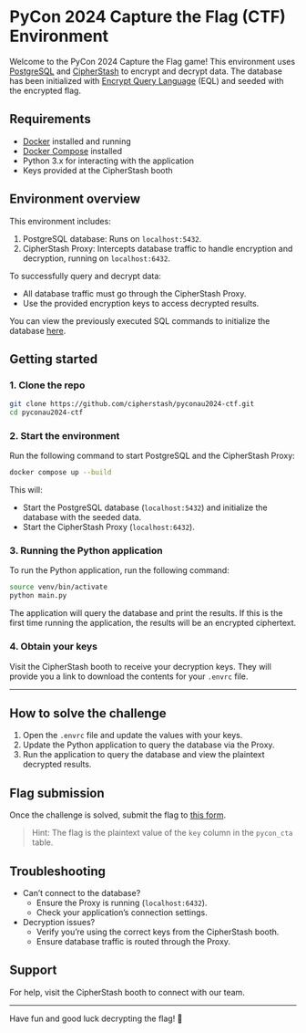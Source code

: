 # PyCon 2024 Capture the Flag (CTF) Environment

Welcome to the PyCon 2024 Capture the Flag game! This environment uses [PostgreSQL](https://www.postgresql.org/) and [CipherStash](https://cipherstash.com/) to encrypt and decrypt data. The database has been initialized with [Encrypt Query Language](https://github.com/cipherstash/encrypt-query-language) (EQL) and seeded with the encrypted flag.

## Requirements

- [Docker](https://www.docker.com/) installed and running
- [Docker Compose](https://docs.docker.com/compose/) installed
- Python 3.x for interacting with the application
- Keys provided at the CipherStash booth

## Environment overview

This environment includes:

1. PostgreSQL database: Runs on `localhost:5432`.
2. CipherStash Proxy: Intercepts database traffic to handle encryption and decryption, running on `localhost:6432`.

To successfully query and decrypt data:

- All database traffic must go through the CipherStash Proxy.
- Use the provided encryption keys to access decrypted results.

You can view the previously executed SQL commands to initialize the database [here](sql/init.sql).

## Getting started

### 1. Clone the repo

```bash
git clone https://github.com/cipherstash/pyconau2024-ctf.git
cd pyconau2024-ctf
```

### 2. Start the environment

Run the following command to start PostgreSQL and the CipherStash Proxy:

```bash
docker compose up --build
```

This will:

- Start the PostgreSQL database (`localhost:5432`) and initialize the database with the seeded data.
- Start the CipherStash Proxy (`localhost:6432`).

### 3. Running the Python application

To run the Python application, run the following command:

```bash
source venv/bin/activate
python main.py
```

The application will query the database and print the results.
If this is the first time running the application, the results will be an encrypted ciphertext.

### 4. Obtain your keys

Visit the CipherStash booth to receive your decryption keys.
They will provide you a link to download the contents for your `.envrc` file.

---

## How to solve the challenge

1. Open the `.envrc` file and update the values with your keys.
1. Update the Python application to query the database via the Proxy.
2. Run the application to query the database and view the plaintext decrypted results.

## Flag submission

Once the challenge is solved, submit the flag to [this form](https://forms.gle/sQkc9WktakrJeekUA).

> Hint: The flag is the plaintext value of the `key` column in the `pycon_cta` table.

## Troubleshooting

- Can’t connect to the database?
  - Ensure the Proxy is running (`localhost:6432`).
  - Check your application’s connection settings.
- Decryption issues?
  - Verify you’re using the correct keys from the CipherStash booth.
  - Ensure database traffic is routed through the Proxy.

## Support

For help, visit the CipherStash booth to connect with our team.

---

Have fun and good luck decrypting the flag! 🚩